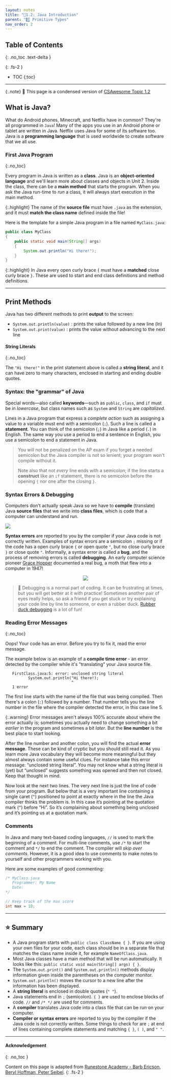 ```yaml
---
layout: notes
title: "📓1.2: Java Introduction" 
parent: "1️⃣ Primitive Types"
nav_order: 2
---
```


## Table of Contents
{: .no_toc .text-delta }

{: .fs-2 }
- TOC
{:toc}

---

{:.note}
📖 This page is a condensed version of [CSAwesome Topic 1.2](https://runestone.academy/ns/books/published/csawesome/Unit1-Getting-Started/topic-1-2-java-intro.html?mode=browsing) 

## What is Java?

What do Android phones, Minecraft, and Netflix have in common? They're all programmed in `Java`! Many of the apps you use in an Android phone or tablet are written in Java. Netflix uses Java for some of its software too. Java is a **programming language** that is used worldwide to create software that we all use.

### First Java Program
{:.no_toc}

Every program in Java is written as a **class**. Java is an **object-oriented language** and we'll learn more about classes and objects in Unit 2. Inside the class, there can be a **main method** that starts the program. When you ask the Java run-time to *run* a class, it will always start execution in the main method. 

{:.highlight}
The name of the **source file** must have `.java` as the extension, and it must **match the class name** defined inside the file!


Here is the template for a simple Java program in a file named `MyClass.java`:

```java
public class MyClass
{
    public static void main(String[] args)
    {
        System.out.println("Hi there!");
    }
}
```

{:.highlight}
In Java every open curly brace ``{`` must have a **matched** close curly brace ``}``.  These are used to start and end class definitions and method definitions.

---

## Print Methods

Java has two different methods to print **output** to the screen:

- `System.out.println(value)` : prints the value followed by a new line (ln)
- `System.out.print(value)` : prints the value without advancing to the next line

#### String Literals
{:.no_toc}

The ``"Hi there!"`` in the print statement above is called a **string literal**, and it can have zero to many characters, enclosed in starting and ending double quotes.

### Syntax: the "grammar" of Java

Special words—also called **keywords**—such as ``public``, ``class``, and ``if`` must be in _lowercase_, but class names such as ``System`` and ``String`` are _capitalized_. 

Lines in a Java program that express a _complete action_ such as assigning a value to a variable must end with a semicolon (``;``). Such a line is called a **statement**. You can think of the semicolon (``;``) in Java like a period (``.``) in English. The same way you use a period to end a sentence in English, you use a semicolon to end a statement in Java.  

> You will not be penalized on the AP exam if you forget a needed semicolon but the Java compiler is not so lenient; your program won't compile without it.
>
> Note also that not *every* line ends with a semicolon; if the line starts a **construct** like an `if` statement, there is no semicolon before the opening ``{`` nor one after the closing ``}``.

### Syntax Errors & Debugging
Computers don't actually speak Java so we have to **compile** (translate) Java **source files** that we write into **class files**, which is code that a computer can understand and run. 

<img src="compile.png" style="text-align:center; width=50%;">

**Syntax errors** are reported to you by the compiler if your Java code is not correctly written. Examples of syntax errors are a semicolon ``;`` missing or if the code has a open curly brace ``{`` or open quote ``"``, but no close curly brace ``}`` or close quote ``"``. Informally, a syntax error is called a **bug**, and the process of removing errors is called **debugging**. An early computer science pioneer [Grace Hopper](https://en.wikipedia.org/wiki/Grace_Hopper) documented a real bug, a moth that flew into a computer in 1947!

<div style="text-align:center; margin:auto;">
<img src="firstbug.jpg" style="width=50%;">
</div>

> 🐞 Debugging is a normal part of coding. It can be frustrating at times, but you will get better at it with practice! Sometimes another pair of eyes really helps, so ask a friend if you get stuck or try explaining your code line by line to someone, or even a rubber duck. [Rubber duck debugging](https://rubberduckdebugging.com/) is a lot of fun!

### Reading Error Messages
{:.no_toc}

Oops! Your code has an error. Before you try to fix it, read the error message.

The example below is an example of a **compile time error** - an
error detected by the compiler while it's "translating" your Java source file.

```
   FirstClass.java:5: error: unclosed string literal
          System.out.println("Hi there!);
                             ^
   1 error
```

The first line starts with the name of the file that was being compiled. Then
there's a colon (``:``) followed by a number. That number tells you the line
number in the file where the compiler detected the error, in this case
line 5.

{:.warning}
Error messages aren't always 100% accurate about where the error actually is;
sometimes you actually need to change something a bit _earlier_ in the program
and sometimes a bit _later_. But the **line number** is the best place to start
looking.

After the line number and another colon, you will find the actual **error message**. These can be kind of cryptic but you should still read it. As you learn more Java
vocabulary they will become more meaningful but they almost always contain
some useful clues. For instance take this error message: “unclosed string
literal”. You may not know what a string literal is (yet) but “unclosed”
suggests something was opened and then not closed. Keep that thought in mind.

Now look at the next two lines. The very next line is just the line of code
from your program. But below that is a very important line containing a
single caret (``^``) positioned to point at exactly where in the line the
Java compiler thinks the problem is. In this case it’s pointing at the
quotation mark (``”``) before “Hi”. So it’s complaining about something being
unclosed and it’s pointing us at a quotation mark. 

### Comments

In Java and many text-based coding languages, ``//`` is used to mark the
beginning of a comment. For multi-line comments, use ``/*`` to start the comment
and ``*/`` to end the comment. The compiler will _skip over comments_. However, it
is a good idea to use comments to make notes to yourself and other programmers
working with you. 

Here are some examples of good commenting:

```java
/* MyClass.java
   Programmer: My Name
   Date:
*/

// Keep track of the max score
int max = 10; 
```

---

## ⭐️ Summary

- A Java program starts with `public class ClassName { }`. If you are using your own files for your code, each class should be in a separate file that matches the class name inside it, for example `NameOfClass.java`.
- Most Java classes have a main method that will be run automatically. It looks like this: `public static void main(String[] args) { }`.
- The `System.out.print()` and `System.out.println()` methods display information given inside the parentheses on the computer monitor.
- `System.out.println()` moves the cursor to a new line after the information has been displayed.
- A **string literal** is enclosed in double quotes (`` " " ``).
- Java statements end in ``;`` (semicolon). ``{ }`` are used to enclose blocks of code. ``//`` and ``/* */`` are used for comments.
- A **compiler** translates Java code into a class file that can be run on your computer.
- **Compiler or syntax errors** are reported to you by the compiler if the Java code is not correctly written. Some things to check for are ``;`` at end of lines containing complete statements and matching ``{ }``, ``( )``, and ``" "``.


---

#### Acknowledgement
{: .no_toc }

Content on this page is adapted from [Runestone Academy - Barb Ericson, Beryl Hoffman, Peter Seibel](https://runestone.academy/ns/books/published/csawesome/index.html?mode=browsing).
{: .fs-2 }
